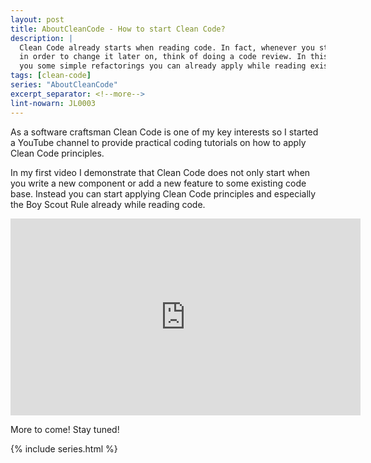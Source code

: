 ```yaml
---
layout: post
title: AboutCleanCode - How to start Clean Code?
description: |
  Clean Code already starts when reading code. In fact, whenever you starting reading code
  in order to change it later on, think of doing a code review. In this video I want to show
  you some simple refactorings you can already apply while reading existing code.
tags: [clean-code]
series: "AboutCleanCode"
excerpt_separator: <!--more-->
lint-nowarn: JL0003
---
```


As a software craftsman Clean Code is one of my key interests so I started a YouTube channel 
to provide practical coding tutorials on how to apply Clean Code principles.

In my first video I demonstrate that Clean Code does not only start when you write a new 
component or add a new feature to some existing code base. Instead you can start applying 
Clean Code principles and especially the Boy Scout Rule already while reading code.

<iframe 
  width="560" height="315" src="https://www.youtube.com/embed/PtpYr5KiTzg" 
  title="YouTube video player - How to start Clean Code?" frameborder="0" 
  allow="accelerometer; autoplay; clipboard-write; encrypted-media; gyroscope; picture-in-picture" allowfullscreen>
</iframe>

More to come! Stay tuned!


{% include series.html %}

